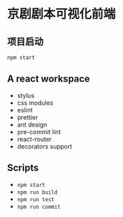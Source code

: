 # 京剧剧本可视化前端

## 项目启动

```bash
npm start
```

## A react workspace

- stylus
- css modules
- eslint
- prettier
- ant design
- pre-commit lint
- react-router
- decorators support

## Scripts

- `npm start`
- `npm run build`
- `npm run test`
- `npm run commit`
